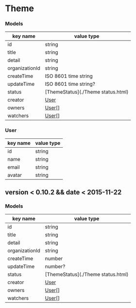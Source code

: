 # Theme

### Models

key name | value type
--- | ---
id | string
title | string
detail | string
organizationId | string
createTime | ISO 8601 time string
updateTime | ISO 8601 time string?
status | [ThemeStatus](./Theme status.html)
creator | [User](#user)
owners | [User](#user)[]
watchers | [User](#user)[]

### User

key name | value type
--- | ---
id | string
name | string
email | string
avatar | string

## version < 0.10.2 && date < 2015-11-22

### Models

key name | value type
--- | ---
id | string
title | string
detail | string
organizationId | string
createTime | number
updateTime | number?
status | [ThemeStatus](./Theme status.html)
creator | [User](#user)
owners | [User](#user)[]
watchers | [User](#user)[]
